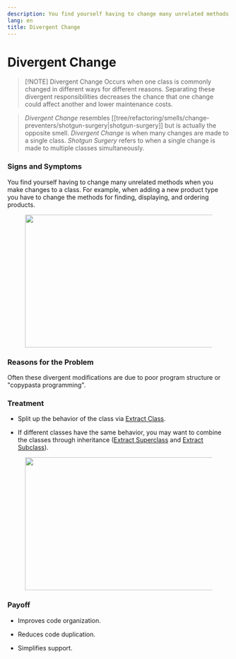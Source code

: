 ```yaml
---
description: You find yourself having to change many unrelated methods when you make changes to a class. For example, when adding a new product type you have to change the methods for finding, displaying, and ordering products.
lang: en
title: Divergent Change
---
```

# Divergent Change

> [!NOTE] Divergent Change
> Occurs when one class is commonly changed in different ways for different reasons. Separating these divergent responsibilities decreases the chance that one change could affect another and lower maintenance costs.

> *Divergent Change* resembles [[tree/refactoring/smells/change-preventers/shotgun-surgery\|shotgun-surgery]] but is actually the opposite smell.
> *Divergent Change* is when many changes are made to a single class.
> *Shotgun Surgery* refers to when a single change is made to multiple
> classes simultaneously.

### Signs and Symptoms

You find yourself having to change many unrelated methods when you make
changes to a class. For example, when adding a new product type you have
to change the methods for finding, displaying, and ordering products.

<figure class="image">
<img
src="https://refactoring.guru/images/refactoring/content/smells/divergent-change-01.png?id=d62e68e1778d67bf82ff74064c24de33"
srcset="https://refactoring.guru/images/refactoring/content/smells/divergent-change-01-2x.png?id=1c7d20737703941d1e3f7ad85e180578 2x"
width="500" height="300" />
</figure>

### Reasons for the Problem

Often these divergent modifications are due to poor program structure or
\"copypasta programming".

### Treatment

-   Split up the behavior of the class via [Extract
    Class](/extract-class).

-   If different classes have the same behavior, you may want to combine
    the classes through inheritance ([Extract
    Superclass](/extract-superclass) and [Extract
    Subclass](/extract-subclass)).

<figure class="image">
<img
src="https://refactoring.guru/images/refactoring/content/smells/divergent-change-02.png?id=21b6fd7cba36f123c09497cb8f5a5625"
srcset="https://refactoring.guru/images/refactoring/content/smells/divergent-change-02-2x.png?id=581f6218d8a2393ece88419ad60831da 2x"
loading="lazy" width="500" height="300" />
</figure>

### Payoff

-   Improves code organization.

-   Reduces code duplication.

-   Simplifies support.
